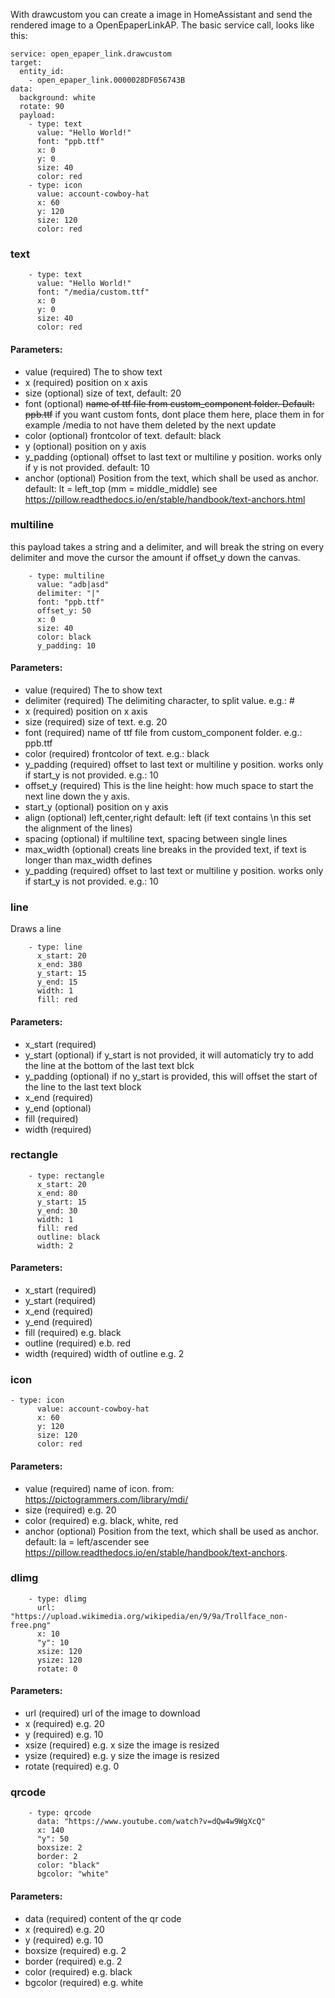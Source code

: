 With drawcustom you can create a image in HomeAssistant and send the rendered image to a OpenEpaperLinkAP.
The basic service call, looks like this:
```
service: open_epaper_link.drawcustom
target:
  entity_id:
    - open_epaper_link.0000028DF056743B
data:
  background: white
  rotate: 90
  payload:
    - type: text
      value: "Hello World!"
      font: "ppb.ttf"
      x: 0
      y: 0
      size: 40
      color: red
    - type: icon
      value: account-cowboy-hat
      x: 60
      y: 120
      size: 120
      color: red
```
### text
```
    - type: text
      value: "Hello World!"
      font: "/media/custom.ttf"
      x: 0
      y: 0
      size: 40
      color: red
```
#### Parameters:
- value (required) The to show text
- x (required) position on x axis
- size (optional) size of text, default: 20
- font (optional) ~~name of ttf file from custom_component folder. Default: ppb.ttf~~ if you want custom fonts, dont place them here, place them in for example /media to not have them deleted by the next update
- color (optional) frontcolor of text. default: black
- y (optional) position on y axis
- y_padding (optional) offset to last text or multiline y position. works only if y is not provided. default: 10
- anchor (optional) Position from the text, which shall be used as anchor. default: lt = left_top (mm = middle_middle) see https://pillow.readthedocs.io/en/stable/handbook/text-anchors.html

### multiline
this payload takes a string and a delimiter, and will break the string on every delimiter and move the cursor the amount if offset_y down the canvas.
```
    - type: multiline
      value: "adb|asd"
      delimiter: "|"
      font: "ppb.ttf"
      offset_y: 50
      x: 0
      size: 40
      color: black
      y_padding: 10
```
#### Parameters:
- value (required) The to show text
- delimiter (required) The delimiting character, to split value. e.g.: #
- x (required) position on x axis
- size (required) size of text. e.g. 20
- font (required) name of ttf file from custom_component folder. e.g.: ppb.ttf
- color (required) frontcolor of text. e.g.: black
- y_padding (required) offset to last text or multiline y position. works only if start_y is not provided. e.g.: 10
- offset_y (required) This is the line height: how much space to start the next line down the y axis.
- start_y (optional) position on y axis
- align (optional) left,center,right default: left (if text contains \n this set the alignment of the lines)
- spacing (optional) if multiline text, spacing between single lines
- max_width (optional) creats line breaks in the provided text, if text is longer than max_width defines
- y_padding (required) offset to last text or multiline y position. works only if start_y is not provided. e.g.: 10

### line
Draws a line
```
    - type: line
      x_start: 20 
      x_end: 380
      y_start: 15
      y_end: 15
      width: 1
      fill: red
```
#### Parameters:
- x_start (required)
- y_start (optional) if y_start is not provided, it will automaticly try to add the line at the bottom of the last text blck
- y_padding (optional) if no y_start is provided, this will offset the start of the line to the last text block
- x_end (required)
- y_end (optional)
- fill (required)
- width (required)

### rectangle
```
    - type: rectangle
      x_start: 20 
      x_end: 80
      y_start: 15
      y_end: 30
      width: 1
      fill: red
      outline: black
      width: 2
```
#### Parameters:
- x_start (required)
- y_start (required)
- x_end (required)
- y_end (required)
- fill (required) e.g. black
- outline (required) e.b. red
- width (required) width of outline e.g. 2

### icon
```
- type: icon
      value: account-cowboy-hat
      x: 60
      y: 120
      size: 120
      color: red
```
#### Parameters:
- value (required) name of icon. from: https://pictogrammers.com/library/mdi/
- size (required) e.g. 20
- color (required)  e.g. black, white, red
- anchor (optional) Position from the text, which shall be used as anchor. default: la = left/ascender see https://pillow.readthedocs.io/en/stable/handbook/text-anchors.

### dlimg
```
    - type: dlimg
      url: "https://upload.wikimedia.org/wikipedia/en/9/9a/Trollface_non-free.png"
      x: 10
      "y": 10
      xsize: 120
      ysize: 120
      rotate: 0
```
#### Parameters:
- url (required) url of the image to download
- x (required) e.g. 20
- y (required)  e.g. 10
- xsize (required)  e.g. x size the image is resized 
- ysize (required)  e.g. y size the image is resized 
- rotate (required)  e.g. 0

### qrcode
```
    - type: qrcode
      data: "https://www.youtube.com/watch?v=dQw4w9WgXcQ"
      x: 140
      "y": 50
      boxsize: 2
      border: 2
      color: "black"
      bgcolor: "white"
```
#### Parameters:
- data (required) content of the qr code
- x (required) e.g. 20
- y (required)  e.g. 10
- boxsize (required)  e.g. 2
- border (required)  e.g. 2
- color (required)  e.g. black
- bgcolor (required)  e.g. white
